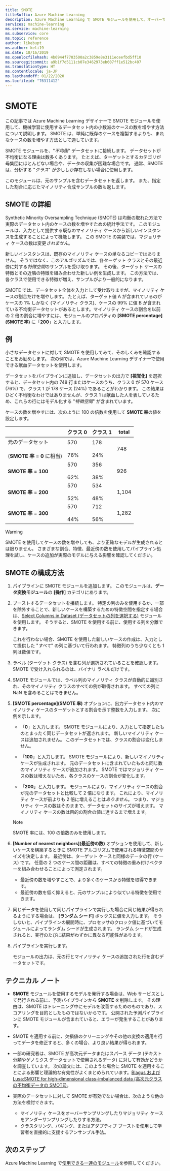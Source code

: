 ```yaml
---
title: SMOTE
titleSuffix: Azure Machine Learning
description: Azure Machine Learning で SMOTE モジュールを使用して、オーバーサンプリングを使用しているデータセットで少ないインシデント例の数を増やす方法について説明します。
services: machine-learning
ms.service: machine-learning
ms.subservice: core
ms.topic: reference
author: likebupt
ms.author: keli19
ms.date: 10/16/2019
ms.openlocfilehash: 4b6944f7703500a2c3859e8e3111eceefbd5ff10
ms.sourcegitcommit: a9b1f7d5111cb07e3462973eb607ff1e512bc407
ms.translationtype: HT
ms.contentlocale: ja-JP
ms.lasthandoff: 01/22/2020
ms.locfileid: "76311412"
---
```

# <a name="smote"></a>SMOTE

この記事では Azure Machine Learning デザイナーで SMOTE モジュールを使用して、機械学習に使用するデータセット内の小数派のケースの数を増やす方法について説明します。 SMOTE は、単純に既存のケースを複製するよりも、まれなケースの数を増やす方法として適しています。  

SMOTE モジュールを、"*不均衡*" データセットに接続します。 データセットが不均衡になる理由は数多くあります。 たとえば、ターゲットとするカテゴリが母集団にほとんどない場合や、データの収集が困難な場合です。 通常、SMOTE は、分析する "*クラス*" が少ししか存在しない場合に使用します。 
  
このモジュールは、元のサンプルを含むデータセットを返します。 また、指定した割合に応じたマイノリティ合成サンプルの数も返します。  
  
## <a name="more-about-smote"></a>SMOTE の詳細

Synthetic Minority Oversampling Technique (SMOTE) は均衡の取れた方法で実際のデータセット内のケースの数を増やすための統計手法です。 このモジュールは、入力として提供する既存のマイノリティ ケースから新しいインスタンスを生成することによって機能します。 この SMOTE の実装では、マジョリティ ケースの数は変更*されません*。

新しいインスタンスは、既存のマイノリティ ケースの単なるコピーではありません。 そうではなく、このアルゴリズムでは、各ターゲット クラスとその最近傍に対する*特徴空間*のサンプルを受け取ります。 その後、ターゲット ケースの特徴とその近隣の特徴を組み合わせた新しい例を生成します。 この方法では、各クラスで使用できる特徴が増え、サンプルがより一般的になります。
  
SMOTE では、データセット全体を入力として受け取りますが、マイノリティ ケースの割合だけを増やします。 たとえば、ターゲット値 A が含まれているのがケースの 1% しかなく (マイノリティ クラス)、ケースの 99% に値 B が含まれている不均衡データセットがあるとします。マイノリティ ケースの割合を以前の 2 倍の割合に増やすには、モジュールのプロパティの **[SMOTE percentage]\(SMOTE 率\)** に「**200**」と入力します。  
  
## <a name="examples"></a>例  

小さなデータセットに対して SMOTE を使用してみて、そのしくみを確認することをお勧めします。 次の例では、Azure Machine Learning デザイナーで使用できる献血データセットを使用します。
  
データセットをパイプラインに追加し、データセットの出力で **[視覚化]** を選択すると、データセット内の 748 行またはケースのうち、クラス 0 が 570 ケース (76%) で、クラス 1 が 178 ケース (24%) であることがわかります。 この結果はひどく不均衡なわけではありませんが、クラス 1 は献血した人を表しているため、これらの行にはモデル化する "*特徴空間*" が含まれています。
 
ケースの数を増やすには、次のように 100 の倍数を使用して **SMOTE 率**の値を設定します。

||クラス 0|クラス 1|total|  
|-|-------------|-------------|-----------|  
|元のデータセット<br /><br /> (**SMOTE 率** = **0** に相当)|570<br /><br /> 76%|178<br /><br /> 24%|748|  
|**SMOTE 率** = **100**|570<br /><br /> 62%|356<br /><br /> 38%|926|  
|**SMOTE 率** = **200**|570<br /><br /> 52%|534<br /><br /> 48%|1,104|  
|**SMOTE 率** = **300**|570<br /><br /> 44%|712<br /><br /> 56%|1,282|  
  
> [!WARNING]
> SMOTE を使用してケースの数を増やしても、より正確なモデルが生成されるとは限りません。 さまざまな割合、特徴、最近傍の数を使用してパイプライン処理を試し、ケースの追加が実際のモデルに与える影響を確認してください。  
  
## <a name="how-to-configure-smote"></a>SMOTE の構成方法
  
1.  パイプラインに SMOTE モジュールを追加します。 このモジュールは、**データ変換モジュール**の **[操作]** カテゴリにあります。

2. ブーストするデータセットを接続します。 特定の列のみを使用するか、一部を除外することで、新しいケースを構築するための特徴空間を指定する場合は、[Select Columns in Dataset (データセットの列を選択する)](select-columns-in-dataset.md) モジュールを使用します。 そうすると、SMOTE を使用する前に、使用する列を分離できます。
  
    これを行わない場合、SMOTE を使用した新しいケースの作成は、入力として提供した "*すべて*" の列に基づいて行われます。 特徴列のうち少なくとも 1 列は数値です。
  
3.  ラベル (ターゲット クラス) を含む列が選択されていることを確認します。 SMOTE で受け入れられるのは、バイナリ ラベルだけです。
  
4.  SMOTE モジュールでは、ラベル列のマイノリティ クラスが自動的に識別され、そのマイノリティ クラスのすべての例が取得されます。 すべての列に NaN を含めることはできません。
  
5.  **[SMOTE percentage]\(SMOTE 率\)** オプションに、出力データセット内のマイノリティ ケースのターゲットとする割合を示す整数を入力します。 次に例を示します。  
  
    - 「**0**」と入力します。 SMOTE モジュールにより、入力として指定したものとまったく同じデータセットが返されます。 新しいマイノリティ ケースは追加されません。 このデータセットでは、クラスの割合は変化しません。  
  
    - 「**100**」と入力します。 SMOTE モジュールにより、新しいマイノリティ ケースが生成されます。 元のデータセットに含まれていたものと同じ数のマイノリティ ケースが追加されます。 SMOTE ではマジョリティ ケースの数は増えないため、各クラスのケースの割合が変化します。  
  
    - 「**200**」と入力します。 モジュールにより、マイノリティ ケースの割合が元のデータセットと比較して 2 倍になります。 これにより、マイノリティ ケースが前よりも 2 倍に増えることは*ありません*。 つまり、マジョリティ ケースの数はそのままで、データセットのサイズが増えます。 マイノリティ ケースの数は目的の割合の値に達するまで増えます。  
  
    > [!NOTE]
    > SMOTE 率には、100 の倍数のみを使用します。

6.  **[Number of nearest neighbors]\(最近傍の数\)** オプションを使用して、新しいケースを構築するときに SMOTE アルゴリズムで使用される特徴空間のサイズを決定します。 最近傍は、ターゲット ケースと同様のデータの行 (ケース) です。 任意の 2 つのケース間の距離は、すべての特徴の重み付けベクターを組み合わせることによって測定されます。  
  
    + 最近傍の数を増やすことで、より多くのケースから特徴を取得できます。
    + 最近傍の数を低く抑えると、元のサンプルにより似ている特徴を使用できます。  
  
7. 同じデータを使用して同じパイプラインで実行した場合に同じ結果が得られるようにする場合は、 **[ランダム シード]** ボックスに値を入力します。 そうしないと、パイプラインの展開時に、プロセッサのクロック値に基づいてモジュールによってランダム シードが生成されます。 ランダム シードが生成されると、実行のたびに結果がわずかに異なる可能性があります。

8. パイプラインを実行します。  
  
   モジュールの出力は、元の行とマイノリティ ケースの追加された行を含むデータセットです。  

## <a name="technical-notes"></a>テクニカル ノート

+ **SMOTE** モジュールを使用するモデルを発行する場合は、Web サービスとして発行される前に、予測パイプラインから **SMOTE** を削除します。 その理由は、SMOTE はトレーニング中にモデルを改善するためのものであり、スコアリングを目的としたものではないからです。 公開された予測パイプラインに SMOTE モジュールが含まれていると、エラーが発生することがあります。

+ SMOTE を適用する前に、欠損値のクリーニングやその他の変換の適用を行ってデータを修正すると、多くの場合、より良い結果が得られます。 

+ 一部の研究者は、SMOTE が高次元データまたはスパース データ (テキスト分類やゲノミクス データセットで使用されるデータ) に対して有効かどうかを調査しています。 次の論文には、このような場合に SMOTE を適用することによる影響と理論的な有効性がよくまとめられています。[Blagus および Lusa:SMOTE for high-dimensional class-imbalanced data (高次元クラスの不均衡データの SMOTE)](https://bmcbioinformatics.biomedcentral.com/articles/10.1186/1471-2105-14-106)。

+ 実際のデータセットに対して SMOTE が有効でない場合は、次のような他の方法を検討できます。
  + マイノリティ ケースをオーバーサンプリングしたりマジョリティ ケースをアンダーサンプリングしたりする方法。
  + クラスタリング、バギング、またはアダプティブ ブーストを使用して学習者を直接的に支援するアンサンブル手法。


## <a name="next-steps"></a>次のステップ

Azure Machine Learning で[使用できる一連のモジュール](module-reference.md)を参照してください。 

